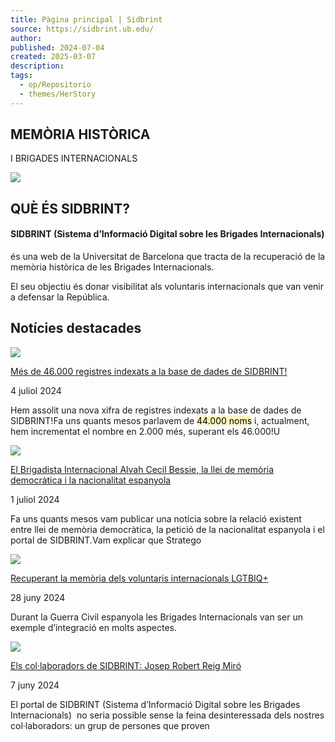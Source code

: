 ```yaml
---
title: Pàgina principal | Sidbrint
source: https://sidbrint.ub.edu/
author: 
published: 2024-07-04
created: 2025-03-07
description: 
tags:
  - op/Repositorio
  - themes/HerStory
---
```

## MEMÒRIA HISTÒRICA   
I BRIGADES INTERNACIONALS

![](https://sidbrint.ub.edu/sites/default/files/inline-images/simbol.png)

## QUÈ ÉS SIDBRINT?

#### SIDBRINT (Sistema d’Informació Digital sobre les Brigades Internacionals)

és una web de la Universitat de Barcelona que tracta de la recuperació de la memòria històrica de les Brigades Internacionals.

El seu objectiu és donar visibilitat als voluntaris internacionals que van venir a defensar la República.

## Notícies destacades

[![](https://sidbrint.ub.edu/sites/default/files/noticies/46.000_registres.jpg)](https://sidbrint.ub.edu/noticia/mes-de-46000-registres-indexats-la-base-de-dades-de-sidbrint)

[Més de 46.000 registres indexats a la base de dades de SIDBRINT!](https://sidbrint.ub.edu/noticia/mes-de-46000-registres-indexats-la-base-de-dades-de-sidbrint)

4 juliol 2024

Hem assolit una nova xifra de registres indexats a la base de dades de SIDBRINT!Fa uns quants mesos parlavem de <mark style="background: #FFF3A3A6;">44.000 noms</mark> i, actualment, hem incrementat el nombre en 2.000 més, superant els 46.000!U

[![](https://sidbrint.ub.edu/sites/default/files/noticies/alvah-bessie1.jpg)](https://sidbrint.ub.edu/noticia/el-brigadista-internacional-alvah-cecil-bessie-la-llei-de-memoria-democratica-i-la)

[El Brigadista Internacional Alvah Cecil Bessie, la llei de memòria democràtica i la nacionalitat espanyola](https://sidbrint.ub.edu/noticia/el-brigadista-internacional-alvah-cecil-bessie-la-llei-de-memoria-democratica-i-la)

1 juliol 2024

Fa uns quants mesos vam publicar una notícia sobre la relació existent entre llei de memòria democràtica, la petició de la nacionalitat espanyola i el portal de SIDBRINT.Vam explicar que Stratego

[![](https://sidbrint.ub.edu/sites/default/files/noticies/captura_9.jpg)](https://sidbrint.ub.edu/noticia/recuperant-la-memoria-dels-voluntaris-internacionals-lgtbiq)

[Recuperant la memòria dels voluntaris internacionals LGTBIQ+](https://sidbrint.ub.edu/noticia/recuperant-la-memoria-dels-voluntaris-internacionals-lgtbiq)

28 juny 2024

Durant la Guerra Civil espanyola les Brigades Internacionals van ser un exemple d’integració en molts aspectes.

[![](https://sidbrint.ub.edu/sites/default/files/noticies/josep.jpg)](https://sidbrint.ub.edu/noticia/els-collaboradors-de-sidbrint-josep-robert-reig-miro)

[Els col·laboradors de SIDBRINT: Josep Robert Reig Miró](https://sidbrint.ub.edu/noticia/els-collaboradors-de-sidbrint-josep-robert-reig-miro)

7 juny 2024

El portal de SIDBRINT (Sistema d’Informació Digital sobre les Brigades Internacionals)  no seria possible sense la feina desinteressada dels nostres col·laboradors: un grup de persones que proven